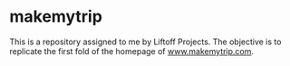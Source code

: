 # makemytrip
This is a repository assigned to me by Liftoff Projects. The objective is to replicate the first fold of the homepage of www.makemytrip.com.
